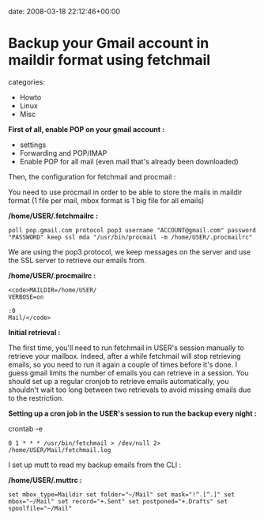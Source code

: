 


date: 2008-03-18 22:12:46+00:00


# Backup your Gmail account in maildir format using fetchmail

categories:
- Howto
- Linux
- Misc


**First of all, enable POP on your gmail account :**

- settings
- Forwarding and POP/IMAP
- Enable POP for all mail (even mail that's already been downloaded)

Then, the configuration for fetchmail and procmail :

You need to use procmail in order to be able to store the mails in maildir format (1 file per mail, mbox format is 1 big file for all emails)

**/home/USER/.fetchmailrc :**

`poll pop.gmail.com
        protocol pop3
        username "ACCOUNT@gmail.com" password "PASSWORD"
        keep ssl
        mda "/usr/bin/procmail -m /home/USER/.procmailrc" `

We are using the pop3 protocol, we keep messages on the server and use the SSL server to retrieve our emails from.

**/home/USER/.procmailrc :**


    
    <code>MAILDIR=/home/USER/
    VERBOSE=on
    
    :0
    Mail/</code>



**Initial retrieval :**

The first time, you'll need to run fetchmail in USER's session manually to retrieve your mailbox. Indeed, after a while fetchmail will stop retrieving emails, so you need to run it again a couple of times before it's done. I guess gmail limits the number of emails you can retrieve in a session. You should set up a regular cronjob to retrieve emails automatically, you shouldn't wait too long between two retrievals to avoid missing emails due to the restriction.

**Setting up a cron job in the USER's session to run the backup every night :**

crontab -e

`0 1 * * * /usr/bin/fetchmail > /dev/null 2> /home/USER/Mail/fetchmail.log`

I set up mutt to read my backup emails from the CLI :

**/home/USER/.muttrc :**

`set mbox_type=Maildir
set folder="~/Mail"
set mask="!^.[^.]"
set mbox="~/Mail"
set record="+.Sent"
set postponed="+.Drafts"
set spoolfile="~/Mail"`


